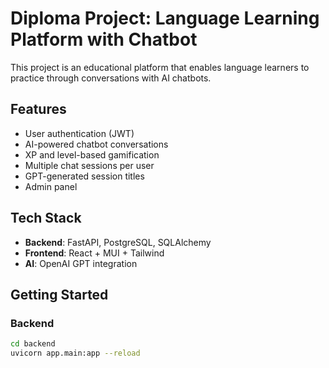 # Diploma Project: Language Learning Platform with Chatbot

This project is an educational platform that enables language learners to practice through conversations with AI chatbots.

## Features

- User authentication (JWT)
- AI-powered chatbot conversations
- XP and level-based gamification
- Multiple chat sessions per user
- GPT-generated session titles
- Admin panel

## Tech Stack

- **Backend**: FastAPI, PostgreSQL, SQLAlchemy
- **Frontend**: React + MUI + Tailwind
- **AI**: OpenAI GPT integration

## Getting Started

### Backend

```bash
cd backend
uvicorn app.main:app --reload
